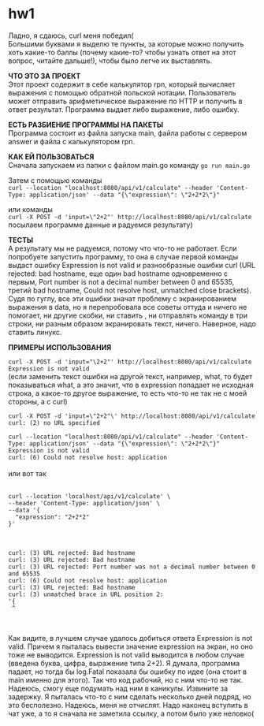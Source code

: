 # hw1
Ладно, я сдаюсь, curl меня победил( <br>
Большими буквами я выделю те пункты, за которые можно получить хоть какие-то баллы (почему какие-то? чтобы узнать ответ на этот вопрос, читайте дальше!), чтобы было легче их выставлять.

<b>ЧТО ЭТО ЗА ПРОЕКТ</b> <br>
Этот проект содержит в себе калькулятор rpn, который вычисляет выражения с помощью обратной польской нотации. Пользователь может отправить арифметическое выражение по HTTP и получить в ответ результат.
Программа выдает либо выражение, либо ошибку. 

<b>ЕСТЬ РАЗБИЕНИЕ ПРОГРАММЫ НА ПАКЕТЫ</b><br>
Программа состоит из файла запуска main, файла работы с сервером answer и файла с калькулятором rpn.

<b>КАК ЕЙ ПОЛЬЗОВАТЬСЯ</b><br>
Сначала запускаем из папки с файлом main.go команду
```go run main.go``` <br>

Затем с помощью команды <br>
``` curl --location "localhost:8080/api/v1/calculate" --header 'Content-Type: application/json' --data "{\"expression\": \"2+2*2\"}" ```

или команды <br>
``` curl -X POST -d 'input=\"2+2"' http://localhost:8080/api/v1/calculate ``` <br>
посылаем программе данные и радуемся результату) 

<b>ТЕСТЫ</b> <br>
А результату мы не радуемся, потому что что-то не работает. Если попробуете запустить программу, то она в случае первой команды выдаст ошибку Expression is not valid и разнообразные ошибки curl (URL rejected: bad hostname, еще один bad hostname одновременно с первым, 
Port number is not a decimal number between 0 and 65535, третий bad hostname, Could not resolve host, unmatched close brackets). Судя по гуглу, все эти ошибки значат проблему с экранированием выражения в data, но я перепробовала все советы оттуда и ничего не помогает, ни другие скобки, ни ставить \, 
ни отправлять команду в три строки, ни разным образом экранировать текст, ничего. Наверное, надо ставить линукс.

<b>ПРИМЕРЫ ИСПОЛЬЗОВАНИЯ</b> <br>

```curl -X POST -d 'input="\2+2"' http://localhost:8080/api/v1/calculate```<br>
``` Expression is not valid ``` <br>
(если заменить текст ошибки на другой текст, например, what, то будет показываться what, а это значит, что в expression попадает не исходная строка, а какое-то другое выражение, то есть что-то не так не с моей стороны, а c curl)

```curl -X POST -d 'input=\"2+2"\' http://localhost:8080/api/v1/calculate``` <br>
```curl: (2) no URL specified```

```curl --location "localhost:8080/api/v1/calculate" --header 'Content-Type: application/json' --data "{\"expression\": \"2+2*2\"}" ``` <br>
```Expression is not valid``` <br>
```curl: (6) Could not resolve host: application```
<br>
<br>
или вот так
<br>
<br>
```        
curl --location 'localhost/api/v1/calculate' \
--header 'Content-Type: application/json' \
--data '{
  "expression": "2+2*2"
}'
```
<br>

```       
curl: (3) URL rejected: Bad hostname
curl: (3) URL rejected: Bad hostname
curl: (3) URL rejected: Port number was not a decimal number between 0 and 65535
curl: (6) Could not resolve host: application
curl: (3) URL rejected: Bad hostname
curl: (3) unmatched brace in URL position 2:
'{
 ^
```
<br>


Как видите, в лучшем случае удалось добиться ответа Expression is not valid. Причем я пыталась вывести значение expression на экран, но оно тоже не выводится.
Expression is not valid выводится в любом случае (введена буква, цифра, выражение типа 2+2). Я думала, программа падает, но тогда бы log.Fatal показала бы ошибку по идее (она стоит в main именно для этого).
Так что код рабочий, но с ним что-то не так. Надеюсь, смогу еще подумать над ним в каникулы. Извините за задержку. Я пыталась что-то с ним сделать несколько дней подряд, но это бесполезно. Надеюсь, меня не отчислят. 
Надо наконец вступить в чат уже, а то я сначала не заметила ссылку, а потом было уже неловко(


